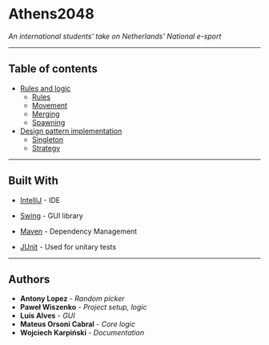 Athens2048
===

*An international students' take on Netherlands' National e-sport*

---

## Table of contents

* [Rules and logic](../Doc/Rulesnlogic.md/)
  * [Rules](../Doc/Rulesnlogic.md/#Rules)
  * [Movement](../Doc/Rulesnlogic.md/#Movement)
  * [Merging](../Doc/Rulesnlogic.md/#Merging)
  * [Spawning](../Doc/Rulesnlogic.md/#Spawning)
* [Design pattern implementation](../Doc/DPimpl.md/#DP)
  * [Singleton](../Doc/DPimpl.md/#Singleton)
  * [Strategy](../Doc/DPimpl.md/#Strategy)

***


## Built With

* [IntelliJ](https://www.jetbrains.com/idea/) - IDE

* [Swing](https://docs.oracle.com/javase/7/docs/api/javax/swing/package-summary.html) - GUI library
* [Maven](https://maven.apache.org/) - Dependency Management
* [JUnit](https://junit.org/) - Used for unitary tests

***

## Authors

* **Antony Lopez** - *Random picker*
* **Paweł Wiszenko** - *Project setup, logic*
* **Luís Alves** - *GUI*
* **Mateus Orsoni Cabral** - *Core logic*
* **Wojciech Karpiński** - *Documentation*
